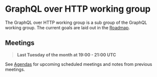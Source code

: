 # GraphQL over HTTP working group

The GraphQL over HTTP working group is a sub group of the GraphQL working group. The current goals are laid out in the [Roadmap](../ROADMAP.md).

## Meetings

> **Last Tuesday of the month at 19:00 - 21:00 UTC**

See [Agendas](agendas) for upcoming scheduled meetings and notes from previous meetings.

